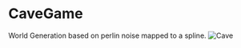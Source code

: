 # CaveGame
World Generation based on perlin noise mapped to a spline.
![Cave](https://github.com/14lss/CaveGame/assets/108110080/585fb65f-e0f4-47a2-b129-e7306a4d97cd)
